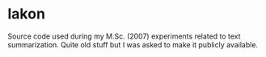 lakon
=====

Source code used during my M.Sc. (2007) experiments related to text summarization.  Quite old stuff but I was asked to make it publicly available.